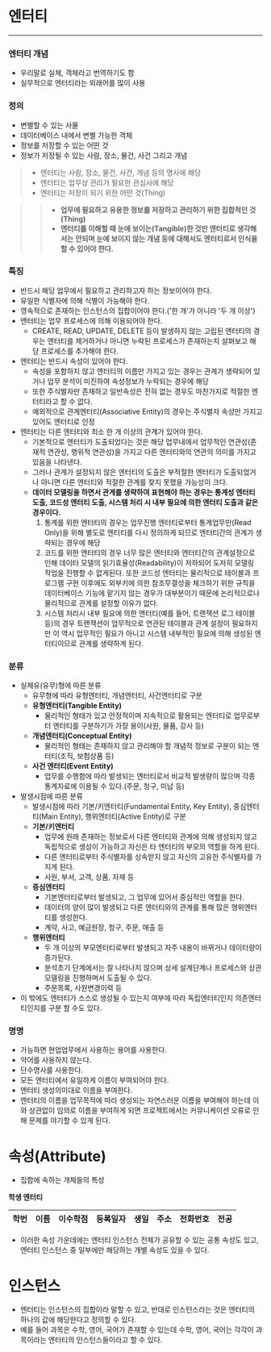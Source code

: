 # 엔터티

--- 

### 엔터티 개념
- 우리말로 실체, 객체라고 번역하기도 함
- 실무적으로 엔터티라는 외래어를 많이 사용

### 정의
- 변별할 수 있는 사물
- 데이터베이스 내에서 변별 가능한 객체
- 정보를 저장할 수 있는 어떤 것
- 정보가 저장될 수 있는 사람, 장소, 물건, 사건 그리고 개념

> - 엔터티는 사람, 장소, 물건, 사건, 개념 등의 명사에 해당
> - 엔터티는 업무상 관리가 필요한 관심사에 해당
> - 엔터티는 저장이 되기 위한 어떤 것(Thing)


>> - **업무에 필요하고 유용한 정보를 저장하고 관리하기 위한 집합적인 것(Thing)**  
>> - **엔터티를 이해할 때 눈에 보이는(Tangible)한 것만 엔터티로 생각해서는 안되며 눈에 보이지 않는 개념 등에 대해서도 엔터티로서 인식을 할 수 있어야 한다.**

### 특징
- 반드시 해당 업무에서 필요하고 관리하고자 하는 정보이어야 한다.
- 유일한 식별자에 의해 식별이 가능해야 한다.
- 영속적으로 존재하는 인스턴스의 집합이어야 한다.('한 개'가 아니라 '두 개 이상')
- 엔터티는 업무 프로세스에 의해 이용되어야 한다.
    - CREATE, READ, UPDATE, DELETE 등이 발생하지 않는 고립된 엔터티의 경우는 엔터티를 제거하거나 아니면 누락된 프로세스가 존재하는지 살펴보고 해당 프로세스를 추가해야 한다.
- 엔터티는 반드시 속성이 있어야 한다.
    - 속성을 포함하지 않고 엔터티의 이름만 가지고 있는 경우는 관계가 생략되어 있거나 업무 분석이 미진하여 속성정보가 누락되는 경우에 해당
    - 또한 주식별자만 존재하고 일반속성은 전혀 없는 경우도 마찬가지로 적절한 엔터티라고 할 수 없다.
    - 예외적으로 관계엔터티(Associative Entity)의 경우는 주식별자 속성만 가지고 있어도 엔터티로 인정
- 엔터티는 다른 엔터티와 최소 한 개 이상의 관계가 있어야 한다.
    - 기본적으로 엔터티가 도출되었다는 것은 해당 업무내에서 업무적인 연관성(존재적 연관성, 행위적 연관성)을 가지고 다른 엔터티와의 연관의 의미를 가지고 있음을 나타낸다.
    - 그러나 관계가 설정되지 않은 엔터티의 도출은 부적절한 엔터티가 도출되었거나 아니면 다른 엔터티와 적절한 관계를 찾지 못했을 가능성이 크다.
    - **데이터 모델링을 하면서 관계를 생략하여 표현해야 하는 경우는 통계성 엔터티 도출, 코드성 엔터티 도출, 시스템 처리 시 내부 필요에 의한 엔터티 도출과 같은 경우이다.**
        1. 통계를 위한 엔터티의 경우는 업무진행 엔터티로부터 통계업무만(Read Only)을 위해 별도로 엔터티를 다시 정의하게 되므로 엔터티간의 관계가 생략되는 경우에 해당
        2. 코드를 위한 엔터티의 경우 너무 많은 엔터티와 엔터티간의 관계설정으로 인해 데이터 모델의 읽기효율성(Readability)이 저하되어 도저히 모델링 작업을 진행할 수 없게된다.  또한 코드성 엔터티는 물리적으로 테이블과 프로그램 구현 이후에도 외부키에 의한 참조무결성을 체크하기 위한 규칙을 데이터베이스 기능에 맡기지 않는 경우가 대부분이기 때문에 논리적으로나 물리적으로 관계를 설정할 이유가 없다.
        3. 시스템 처리시 내부 필요에 의한 엔터티(예를 들어, 트랜잭션 로그 테이블 등)의 경우 트랜잭션이 업무적으로 연관된 테이블과 관계 설정이 필요하지만 이 역시 업무적인 필요가 아니고 시스템 내부적인 필요에 의해 생성된 엔터티이므로 관계를 생략하게 된다.


### 분류
- 실체유(유무)형에 따른 분류
  - 유무형에 따라 유형엔터티, 개념엔터티, 사건엔터티로 구분
  - **유형엔터티(Tangible Entity)**
    - 물리적인 형태가 있고 안정적이며 지속적으로 활용되는 엔터티로 업무로부터 엔터티를 구분하기가 가장 용이(사원, 물품, 강사 등)
  - **개념엔터티(Conceptual Entity)**
    - 물리적인 형태는 존재하지 않고 관리해야 할 개념적 정보로 구분이 되는 엔터티(조직, 보험상품 등)
  - **사건 엔터티(Event Entity)**
    - 업무를 수행함에 따라 발생되는 엔터티로서 비교적 발생량이 많으며 각종 통계자료에 이용될 수 있다.(주문, 청구, 미납 등)
- 발생시점에 따른 분류
  - 발생시점에 따라 기본/키엔터티(Fundamental Entity, Key Entity), 중심엔터티(Main Entity), 행위엔터티(Active Entity)로 구분 
  - **기본/키엔터티**
    - 업무에 원래 존재하는 정보로서 다른 엔터티와 관계에 의해 생성되지 않고 독립적으로 생성이 가능하고 자신은 타 엔터티의 부모의 역할을 하게 된다.
    - 다른 엔터티로부터 주식별자를 상속받지 않고 자신의 고유한 주식별자를 가지게 된다.
    - 사원, 부서, 고객, 상품, 자재 등
  - **중심엔터티**
    - 기본엔터티로부터 발생되고, 그 업무에 있어서 중심적인 역할을 한다.
    - 데이터의 양이 많이 발생되고 다른 엔터티와의 관계를 통해 많은 행위엔터티를 생성한다.
    - 계약, 사고, 예금원장, 청구, 주문, 매출 등
  - **행위엔터티**
    - 두 개 이상의 부모엔터티로부터 발생되고 자주 내용이 바뀌거나 데이터량이 증가된다.
    - 분석초기 단계에서는 잘 나타나지 않으며 상세 설계단계나 프로세스와 상관모델링을 진행하며서 도출될 수 있다.
    - 주문목록, 사원변경이력 등
- 이 밖에도 엔터티가 스스로 생성될 수 있는지 여부에 따라 독립엔터티인지 의존엔터티인지를 구분 할 수도 있다.

### 명명
- 가능하면 현업업무에서 사용하는 용어를 사용한다.
- 약어를 사용하지 않는다.
- 단수명사를 사용한다.
- 모든 엔터티에서 유일하게 이름이 부여되어야 한다.
- 엔터티 생성의미대로 이름을 부여한다.
- 엔터티의 이름을 업무목적에 따라 생성되는 자연스러운 이름을 부여해야 하는데 이와 상관없이 임의로 이름을 부여하게 되면 프로젝트에서는 커뮤니케이션 오류로 인해 문제를 야기할 수 있게 된다.


# 속성(Attribute)
- 집합에 속하는 개체들의 특성

**학생 엔터티**

|학번|이름|이수학점|등록일자|생일|주소|전화번호|전공|
|---|---|---|---|---|---|---|---|
- 이러한 속성 가운데에는 엔터티 인스턴스 전체가 공유할 수 있는 공통 속성도 있고, 엔터티 인스턴스 중 일부에만 해당하는 개별 속성도 있을 수 있다.

# 인스턴스
- 엔터티는 인스턴스의 집합이라 말할 수 있고, 반대로 인스턴스라는 것은 엔터티의 하나의 값에 해당한다고 정의할 수 있다.
- 예를 들어 과목은 수학, 영어, 국어가 존재할 수 있는데 수학, 영어, 국어는 각각이 과목이라는 엔터티의 인스턴스들이라고 할 수 있다.
